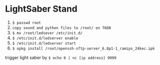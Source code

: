 # LightSaber Stand
1. `$ passwd root`
2. `copy sound and python files to /root/ on 7688`
3. `$ mv /root/ledsever /etc/init.d/`
4. `$ /etc/init.d/ledserver enable`
5. `$ /etc/init.d/ledserver start`
6. `$ opkg install /root/openssh-sftp-server_6.8p1-1_ramips_24kec.ipk`

trigger light saber by `$ echo 6 | nc [ip address] 9999`
